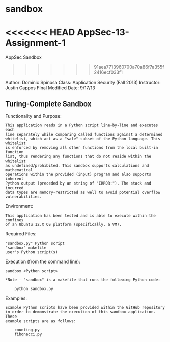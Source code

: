 sandbox
=======

<<<<<<< HEAD
AppSec-13-Assignment-1
=======
AppSec Sandbox
>>>>>>> 91aea7713960700a70a86f7a355f2416ecf033f1

Author: Dominic Spinosa
Class: Application Security (Fall 2013)
Instructor: Justin Cappos
FInal Modified Date: 9/17/13

Turing-Complete Sandbox
---------------------------------------
Functionality and Purpose:

	This application reads in a Python script line-by-line and executes each
	line separately while comparing called functions against a determined
	whitelist, which act as a "safe" subset of the Python language. This whitelist
	is enforced by removing all other functions from the local built-in function
	list, thus rendering any functions that do not reside within the whitelist
	as undefined/prohibited. This sandbox supports calculations and mathematical
	operations within the provided (input) program and also supports inherent
	Python output (preceded by an string of "ERROR:"). The stack and incurred
	data types are memory-restricted as well to avoid potential overflow
	vulnerabilities.

Environment:

	This application has been tested and is able to execute within the confines
	of an Ubuntu 12.X OS platform (specifically, a VM).

Required Files:
	
	"sandbox.py" Python script
	"sandbox" makefile
	user's Python script(s)

Execution (from the command line):

	sandbox <Python script>
	
	*Note - "sandbox" is a makefile that runs the following Python code:
		
		python sandbox.py

Examples:

	Example Python scripts have been provided within the GitHub repository
	in order to demonstrate the execution of this sandbox application. These
	example scripts are as follows:

		counting.py
		fibonacci.py


